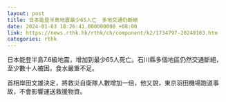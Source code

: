 ```yaml
---
layout: post
title: 日本能登半島地震最少65人亡　多地交通仍斷絕
date: 2024-01-03 18:26:41.000000000 +08:00
link: https://news.rthk.hk/rthk/ch/component/k2/1734797-20240103.htm
categories: rthk
---
```


日本能登半島7.6級地震，增加到最少65人死亡。石川縣多個地區仍然交通斷絕，至少數十人被困，食水嚴重不足。

首相岸田文雄決定，將救災自衛隊人數增加一倍，他又說，東京羽田機場跑道事故，不會影響運送救援物資。
